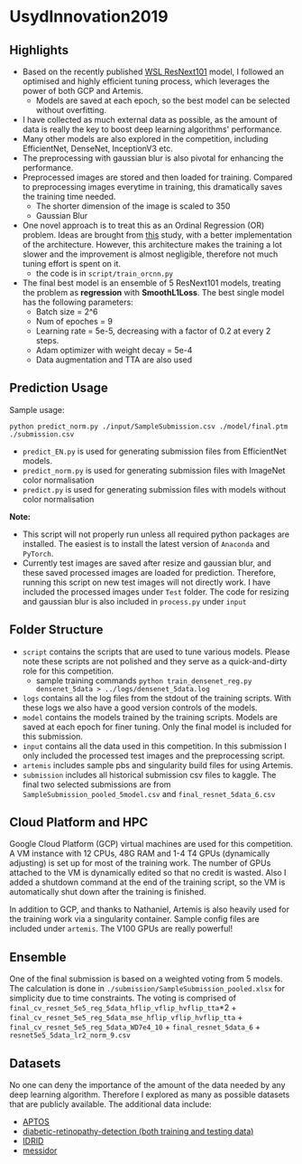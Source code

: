 # UsydInnovation2019

## Highlights
- Based on the recently published [WSL ResNext101](https://pytorch.org/hub/facebookresearch_WSL-Images_resnext/) model, I followed an optimised and highly efficient tuning process, which leverages the power of both GCP and Artemis. 
  - Models are saved at each epoch, so the best model can be selected without overfitting.
- I have collected as much external data as possible, as the amount of data is really the key to boost deep learning algorithms' performance.
- Many other models are also explored in the competition, including EfficientNet, DenseNet, InceptionV3 etc. 
- The preprocessing with gaussian blur is also pivotal for enhancing the performance.
- Preprocessed images are stored and then loaded for training. Compared to preprocessing images everytime in training, this dramatically saves the training time needed.
  - The shorter dimension of the image is scaled to 350
  - Gaussian Blur
- One novel approach is to treat this as an Ordinal Regression (OR) problem. Ideas are brought from [this](https://ieeexplore.ieee.org/document/7780901) study, with a better implementation of the architecture. However, this architecture makes the training a lot slower and the improvement is almost negligible, therefore not much tuning effort is spent on it.
  - the code is in `script/train_orcnn.py`
- The final best model is an ensemble of 5 ResNext101 models, treating the problem as **regression** with **SmoothL1Loss**. The best single model has the following parameters:
  - Batch size = 2^6
  - Num of epoches = 9
  - Learning rate = 5e-5, decreasing with a factor of 0.2 at every 2 steps.
  - Adam optimizer with weight decay = 5e-4
  - Data augmentation and TTA are also used

## Prediction Usage
Sample usage:
```shell
python predict_norm.py ./input/SampleSubmission.csv ./model/final.ptm ./submission.csv
```
- `predict_EN.py` is used for generating submission files from EfficientNet models.
- `predict_norm.py` is used for generating submission files with ImageNet color normalisation
- `predict.py` is used for generating submission files with models without color normalisation

**Note:**
 - This script will not properly run unless all required python packages are installed. The easiest is to install the latest version of `Anaconda` and `PyTorch`.
 - Currently test images are saved after resize and gaussian blur, and these saved processed images are loaded for prediction. Therefore, running this script on new test images will not directly work. I have included the processed images under `Test` folder. The code for resizing and gaussian blur is also included in `process.py` under `input`

## Folder Structure
- `script` contains the scripts that are used to tune various models. Please note these scripts are not polished and they serve as a quick-and-dirty role for this competition.
  - sample training commands `python train_densenet_reg.py densenet_5data > ../logs/densenet_5data.log`
- `logs` contains all the log files from the stdout of the training scripts. With these logs we also have a good version controls of the models.
- `model` contains the models trained by the training scripts. Models are saved at each epoch for finer tuning. Only the final model is included for this submission.
- `input` contains all the data used in this competition. In this submission I only included the processed test images and the preprocessing script.
- `artemis` includes sample pbs and singularity build files for using Artemis.
- `submission` includes all historical submission csv files to kaggle. The final two selected submissions are from `SampleSubmission_pooled_5model.csv` and `final_resnet_5data_6.csv`

## Cloud Platform and HPC
Google Cloud Platform (GCP) virtual machines are used for this competition. A VM instance with 12 CPUs, 48G RAM and 1-4 T4 GPUs (dynamically adjusting) is set up for most of the training work.
The number of GPUs attached to the VM is dynamically edited so that no credit is wasted. Also I added a shutdown command at the end of the training script, so the VM is automatically shut down after the training is finished.

In addition to GCP, and thanks to Nathaniel, Artemis is also heavily used for the training work via a singularity container. Sample config files are included under `artemis`. The V100 GPUs are really powerful!

## Ensemble
One of the final submission is based on a weighted voting from 5 models. The calculation is done in `./submission/SampleSubmission_pooled.xlsx` for simplicity due to time constraints. The voting is comprised of `final_cv_resnet_5e5_reg_5data_hflip_vflip_hvflip_tta`*2 + `final_cv_resnet_5e5_reg_5data_mse_hflip_vflip_hvflip_tta` + `final_cv_resnet_5e5_reg_5data_WD7e4_10` + `final_resnet_5data_6` + `resnet5e5_5data_lr2_norm_9.csv`

## Datasets

No one can deny the importance of the amount of the data needed by any deep learning algorithm. Therefore I explored as many as possible datasets that are publicly available. The additional data include:
- [APTOS](https://www.kaggle.com/c/aptos2019-blindness-detection)
- [diabetic-retinopathy-detection (both training and testing data)](https://www.kaggle.com/c/diabetic-retinopathy-detection)
- [IDRID](https://ieee-dataport.org/open-access/indian-diabetic-retinopathy-image-dataset-idrid)
- [messidor](http://www.adcis.net/en/third-party/messidor/)
